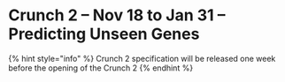 # Crunch 2 – Nov 18 to Jan 31 – Predicting Unseen Genes

{% hint style="info" %}
Crunch 2 specification will be released one week before the opening of the Crunch 2
{% endhint %}

